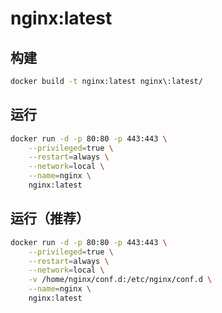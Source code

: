 # nginx:latest

## 构建
```bash
docker build -t nginx:latest nginx\:latest/
```

## 运行
```bash
docker run -d -p 80:80 -p 443:443 \
    --privileged=true \
    --restart=always \
    --network=local \
    --name=nginx \
    nginx:latest
```

## 运行（推荐）
```bash
docker run -d -p 80:80 -p 443:443 \
    --privileged=true \
    --restart=always \
    --network=local \
    -v /home/nginx/conf.d:/etc/nginx/conf.d \
    --name=nginx \
    nginx:latest
```